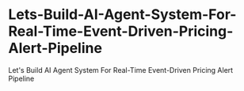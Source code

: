 # Lets-Build-AI-Agent-System-For-Real-Time-Event-Driven-Pricing-Alert-Pipeline
Let's Build AI Agent System For Real-Time Event-Driven Pricing Alert Pipeline
